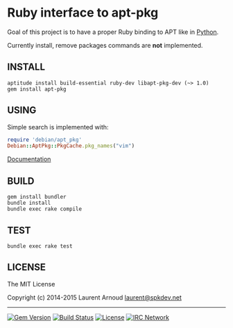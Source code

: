 # Ruby interface to apt-pkg

Goal of this project is to have a proper Ruby binding to APT like in
[Python](https://apt.alioth.debian.org/python-apt-doc/library/apt_pkg.html).

Currently install, remove packages commands are **not** implemented.

## INSTALL

~~~ console
aptitude install build-essential ruby-dev libapt-pkg-dev (~> 1.0)
gem install apt-pkg
~~~

## USING

Simple search is implemented with:

~~~ ruby
require 'debian/apt_pkg'
Debian::AptPkg::PkgCache.pkg_names("vim")
~~~

[Documentation](https://spk.github.io/ruby-apt-pkg/)

## BUILD

~~~ console
gem install bundler
bundle install
bundle exec rake compile
~~~

## TEST

~~~ console
bundle exec rake test
~~~

## LICENSE

The MIT License

Copyright (c) 2014-2015 Laurent Arnoud <laurent@spkdev.net>

---
[![Gem Version](https://badge.fury.io/rb/apt-pkg.svg)](https://rubygems.org/gems/apt-pkg)
[![Build Status](https://secure.travis-ci.org/spk/ruby-apt-pkg.svg?branch=master)](https://travis-ci.org/spk/ruby-apt-pkg)
[![License](https://img.shields.io/github/license/spk/ruby-apt-pkg.svg)](http://opensource.org/licenses/MIT "MIT")
[![IRC Network](https://img.shields.io/badge/irc-oftc-blue.svg)](https://webchat.oftc.net/ "#ruby-apt-pkg")
